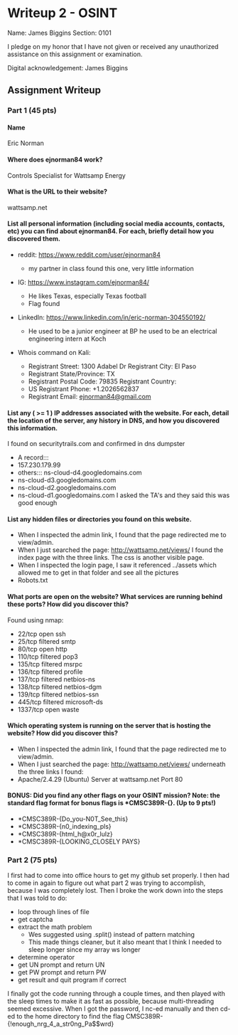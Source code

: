 # Writeup 2 - OSINT

Name: James Biggins
Section: 0101

I pledge on my honor that I have not given or received any unauthorized assistance on this assignment or examination.

Digital acknowledgement: James Biggins

## Assignment Writeup

### Part 1 (45 pts)


#### Name
Eric Norman

#### Where does ejnorman84 work? 
Controls Specialist for Wattsamp Energy

#### What is the URL to their website? 
wattsamp.net

#### List all personal information (including social media accounts, contacts, etc) you can find about ejnorman84. For each, briefly detail how you discovered them. 

* reddit: https://www.reddit.com/user/ejnorman84
  * my partner in class found this one, very little information
* IG: https://www.instagram.com/ejnorman84/ 
  * He likes Texas, especially Texas football
  * Flag found
* LinkedIn: https://www.linkedin.com/in/eric-norman-304550192/ 
  * He used to be a junior engineer at BP he used to be an electrical engineering intern at Koch

* Whois command on Kali: 
  * Registrant Street: 1300 Adabel Dr Registrant City: El Paso 
  * Registrant State/Province: TX 
  * Registrant Postal Code: 79835 Registrant Country: 
  * US Registrant Phone: +1.2026562837 
  * Registrant Email: ejnorman84@gmail.com

#### List any ( >= 1 ) IP addresses associated with the website. For each, detail the location of the server, any history in DNS, and how you discovered this information. 
I found on securitytrails.com and confirmed in dns dumpster
* A record::: 
 * 157.230.179.99 
* others::: ns-cloud-d4.googledomains.com 
 * ns-cloud-d3.googledomains.com 
 * ns-cloud-d2.googledomains.com 
 * ns-cloud-d1.googledomains.com
 I asked the TA's and they said this was good enough
 
#### List any hidden files or directories you found on this website. 
* When I inspected the admin link, I found that the page redirected me to view/admin. 
* When I just searched the page: http://wattsamp.net/views/ I found the index page with the three links. The css is another visible page. 
* When I inspected the login page, I saw it referenced ../assets which allowed me to get in that folder and see all the pictures
* Robots.txt

#### What ports are open on the website? What services are running behind these ports? How did you discover this? 
Found using nmap: 
* 22/tcp   open     ssh
* 25/tcp   filtered smtp
* 80/tcp   open     http
* 110/tcp  filtered pop3
* 135/tcp  filtered msrpc
* 136/tcp  filtered profile
* 137/tcp  filtered netbios-ns
* 138/tcp  filtered netbios-dgm
* 139/tcp  filtered netbios-ssn
* 445/tcp  filtered microsoft-ds
* 1337/tcp open     waste


#### Which operating system is running on the server that is hosting the website? How did you discover this? 
* When I inspected the admin link, I found that the page redirected me to view/admin. 
* When I just searched the page: http://wattsamp.net/views/ underneath the three links I found: 
 * Apache/2.4.29 (Ubuntu) Server at wattsamp.net Port 80

#### BONUS: Did you find any other flags on your OSINT mission? Note: the standard flag format for bonus flags is *CMSC389R-{}. (Up to 9 pts!) 
* *CMSC389R-{Do_you-N0T_See_this} 
* *CMSC389R-{n0_indexing_pls} 
* *CMSC389R-{html_h@x0r_lulz}
* *CMSC389R-{LOOKING_CLOSELY PAYS}

### Part 2 (75 pts)

I first had to come into office hours to get my github set properly. I then had to come in again to figure out what part 2 was trying to accomplish, because I was completely lost. Then I broke the work down into the steps that I was told to do:
* loop through lines of file
* get captcha 
* extract the math problem 
  * Wes suggested using .split() instead of pattern matching
  * This made things cleaner, but it also meant that I think I needed to sleep longer since my array ws longer
* determine operator
* get UN prompt and return UN
* get PW prompt and return PW
* get result and quit program if correct

I finally got the code running through a couple times, and then played with the sleep times to make it as fast as possible, because multi-threading seemed excessive. When I got the password, I nc-ed manually and then cd-ed to the home directory to find the flag CMSC389R-{!enough_nrg_4_a_str0ng_Pa$$wrd}
